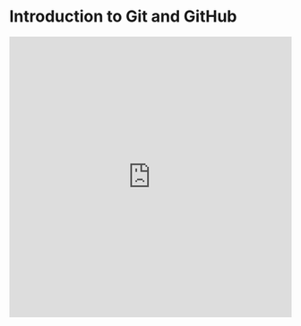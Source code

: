 # Introduction to Git and GitHub

<iframe width="100%" height="500" src="https://www.youtube.com/embed/VOAYMn4pSOs" title="1. Introduction to Git and GitHub" frameborder="0" allow="accelerometer; autoplay; clipboard-write; encrypted-media; gyroscope; picture-in-picture; web-share" allowfullscreen></iframe>
